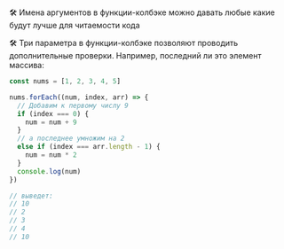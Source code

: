 🛠 Имена аргументов в функции-колбэке можно давать любые какие будут лучше для читаемости кода

🛠 Три параметра в функции-колбэке позволяют проводить дополнительные проверки. Например, последний ли это элемент массива:

```js
const nums = [1, 2, 3, 4, 5]

nums.forEach((num, index, arr) => {
  // Добавим к первому числу 9
  if (index === 0) {
    num = num + 9
  }
  // а последнее умножим на 2
  else if (index === arr.length - 1) {
    num = num * 2
  }
  console.log(num)
})

// выведет:
// 10
// 2
// 3
// 4
// 10
```
